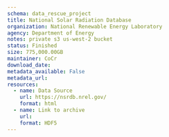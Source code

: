 ```yaml
---
schema: data_rescue_project 
title: National Solar Radiation Database
organization: National Renewable Energy Laboratory
agency: Department of Energy
notes: private s3 us-west-2 bucket
status: Finished
size: 775,000.00GB
maintainer: CoCr
download_date: 
metadata_available: False
metadata_url: 
resources:
  - name: Data Source
    url: https://nsrdb.nrel.gov/
    format: html
  - name: Link to archive
    url: 
    format: HDF5
---
```

